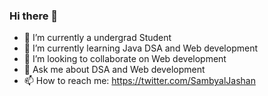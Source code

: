 ### Hi there 👋

- 🔭 I’m currently a undergrad Student
- 🌱 I’m currently learning Java DSA and Web development 
- 👯 I’m looking to collaborate on Web development
- 💬 Ask me about DSA and Web development
- 📫 How to reach me: https://twitter.com/SambyalJashan

